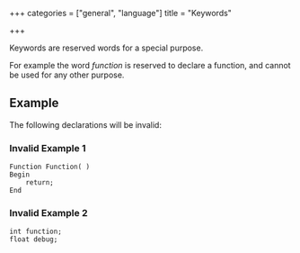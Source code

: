 +++
categories = ["general", "language"]
title = "Keywords"

+++

Keywords are reserved words for a special purpose.

For example the word *function* is reserved to declare a function, and cannot be used for any other purpose.

## Example

The following declarations will be invalid:

### Invalid Example 1

```
Function Function( )
Begin
    return;
End
```

### Invalid Example 2

```
int function;
float debug;
```
